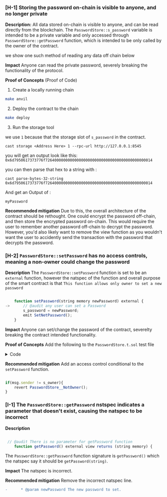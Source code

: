 ### [H-1] Storing the password on-chain is visible to anyone, and no longer private

**Description:** All data stored on-chain is visible to anyone, and can be read directly from the blockchain. The `PasswordStore::s_password` variable is intended to be a private variable and only accessed through `PasswordStore::getPassword` function, which is intended to be only called by the owner of the contract.

we show one such method of reading any data off chain below

**Impact** Anyone can read the private password, severely breaking the functionality of the protocol.

**Proof of Concepts** (Proof of Code)

1. Create a locally running chain

```bash
make anvil
```

2. Deploy the contract to the chain

```bash
make deploy
```

3. Run the storage tool

we use `1` because that the storage slot of `s_password` in the contract.

```
cast storage <Address Here> 1 --rpc-url http://127.0.0.1:8545
```

you will get an output look like this:
`0x6d7950617373776f726400000000000000000000000000000000000000000014`

you can then parse that hex to a string with :

```
cast parse-bytes-32-string 0x6d7950617373776f726400000000000000000000000000000000000000000014
```

And get an Output of :

```
myPassword
```

**Recommended mitigation** Due to this, the overall architecture of the contract should be rethought. One could encrypt the password off-chain, and then store the encrypted password on-chain. This would require the user to remember another password off-chain to decrypt the password. However, you'd also likely want to remove the view function as you wouldn't want the user to accidently send the transaction with the password that decrypts the password.

### [H-2] `PasswordStore::setPassword` has no access controls, meaning a non-owner could change the password

**Description** The `PasswordStore::setPassword` function is set to be an `external` function, however the natspec of the function and overall purpose of the smart contract is that `This function allows only owner to set a new password`

```javascript

    function setPassword(string memory newPassword) external {
->      // @audit any user can set a Password
        s_password = newPassword;
        emit SetNetPassword();
    }
```

**Impact** Anyone can set/change the password of the contract, severelty breaking the contract intended functionality.

**Proof of Concepts** Add the following to the `PasswordStore.t.sol` test file

<details>
<summary>Code</summary>

```javascript
    //Testing that anybody can set Password
    function test_anybody_can_set_password(address randomAddress) public {
        vm.assume(randomAddress != owner);
        vm.prank(randomAddress);
        string memory expectedPassword = "My New Password";
        passwordStore.setPassword(expectedPassword);

        vm.prank(owner);
        string memory actualPassword = passwordStore.getPassword();
        assertEq(actualPassword, expectedPassword);
    }

```

</details>

**Recommended mitigation** Add an access control conditional to the `setPassword` function.

```javascript

if(msg.sender != s_owner){
    revert PasswordStore__NotOwner();
}

```

### [I-1] The `PasswordStore::getPassword` nstspec indicates a parameter that doesn't exist, causing the natspec to be incorrect

**Description**

```javascript

 // @audit There is no parameter for getPassword function
    function getPassword() external view returns (string memory) {
```

The `PasswordStore::getPassword` function signature is `getPassword()` which the natspec say it should be `getPassword(string)`.

**Impact** The natspec is incorrect.

**Recommended mitigation** Remove the incorrect natspec line.

```diff
-      * @param newPassword The new password to set.
```
